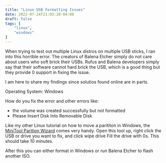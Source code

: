 ```yaml
---
title: "Linux USB Formatting Issues"
date: 2022-07-24T21:03:20-04:00
draft: false
tags: [
    "linux",
    "windows"
]
---
```


When trying to test out multiple Linux distros on multiple
USB sticks, I ran into this horrible error. The creators of Balena Etcher
simply do not care about users who soft brick their USBs. Rufus and Balena
developers simply say that their software cannot hard brick the USB,
which is a good thing but they provide 0 support in fixing the issue.

I am here to share my findings since solutios found online are in parts.

Operating System: Windows

How do you fix the error and other errors like:

- the volume was created successfully but not formatted
- Please Insert Disk Into Removable Disk

Like my other Linux tutorial on how to move a parititon in Windows, the [MiniTool Parition Wizard](https://www.partitionwizard.com/free-partition-manager.html) comes very handy. Open this tool up, right click the USB or drive you want to fix, and click wipe drive
Fill the drive with 0s. This should take 10 minutes.

After this you can either format in Windows or run Balena Etcher to flash another ISO.
